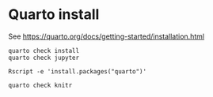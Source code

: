 # Quarto install

See <https://quarto.org/docs/getting-started/installation.html>

```
quarto check install
quarto check jupyter
```

```
Rscript -e 'install.packages("quarto")'
```

```
quarto check knitr
```

